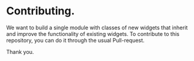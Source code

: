 # Contributing.

We want to build a single module with classes of new widgets that inherit and improve the functionality of existing widgets. To contribute to this repository, you can do it through the usual Pull-request.

Thank you.